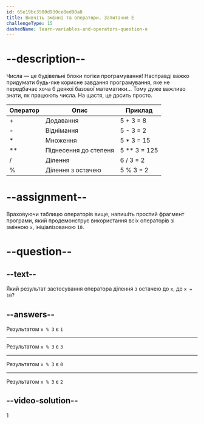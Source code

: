 ```yaml
---
id: 65e19bc3500d930ce8ed90a8
title: Вивчіть змінні та оператори. Запитання E
challengeType: 15
dashedName: learn-variables-and-operators-question-e
---
```


# --description--

Числа — це будівельні блоки логіки програмування! Насправді важко придумати будь-яке корисне завдання програмування, яке не передбачає хоча б деякої базової математики… Тому дуже важливо знати, як працюють числа. На щастя, це досить просто.

| Оператор | Опис                  | Приклад      |
| -------- | --------------------- | ------------ |
| +        | Додавання             | 5 + 3 = 8    |
| -        | Віднімання            | 5 - 3 = 2    |
| *        | Множення              | 5 * 3 = 15   |
| **       | Піднесення до степеня | 5 ** 3 = 125 |
| /        | Ділення               | 6 / 3 = 2    |
| %        | Ділення з остачею     | 5 % 3 = 2    |


# --assignment--

Враховуючи таблицю операторів вище, напишіть простий фрагмент програми, який продемонструє використання всіх операторів зі змінною `x`, ініціалізованою `10`.

# --question--

## --text--

Який результат застосування оператора ділення з остачею до `x`, де `x = 10`?

## --answers--

Результатом `x % 3` є `1`

---

Результатом `x % 3` є `3`

---

Результатом `x % 3` є `0`

---

Результатом `x % 3` є `2`


## --video-solution--

1
